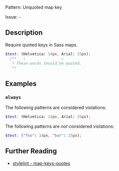 Pattern: Unquoted map key

Issue: -

## Description

Require quoted keys in Sass maps.

```scss
$test: (Helvetica: 14px, Arial: 25px);
  /**   ↑                ↑
   * These words should be quoted.
   */
```

## Examples

### `always`

The following patterns are considered violations:

```scss
$test: (Helvetica: 14px, Arial: 25px);
```

The following patterns are _not_ considered violations:

```scss
$test: ("foo": 14px, "bar": 25px);
```

## Further Reading

* [stylelint - map-keys-quotes](https://stylelint.io/user-guide/rules/map-keys-quotes)